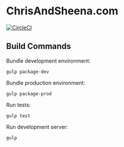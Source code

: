 # ChrisAndSheena.com

[![CircleCI](https://circleci.com/gh/ChrisCarleton/ChrisAndSheena/tree/master.svg?style=svg)](https://circleci.com/gh/ChrisCarleton/ChrisAndSheena/tree/master)

## Build Commands
Bundle development environment:

```
gulp package-dev
```

Bundle production environment:
```
gulp package-prod
```

Run tests:
```
gulp test
```

Run development server:
```
gulp
```
